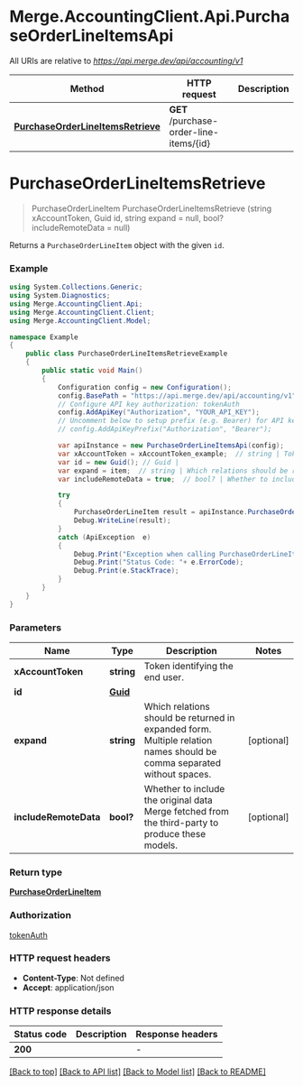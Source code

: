 # Merge.AccountingClient.Api.PurchaseOrderLineItemsApi

All URIs are relative to *https://api.merge.dev/api/accounting/v1*

Method | HTTP request | Description
------------- | ------------- | -------------
[**PurchaseOrderLineItemsRetrieve**](PurchaseOrderLineItemsApi.md#purchaseorderlineitemsretrieve) | **GET** /purchase-order-line-items/{id} | 


<a name="purchaseorderlineitemsretrieve"></a>
# **PurchaseOrderLineItemsRetrieve**
> PurchaseOrderLineItem PurchaseOrderLineItemsRetrieve (string xAccountToken, Guid id, string expand = null, bool? includeRemoteData = null)



Returns a `PurchaseOrderLineItem` object with the given `id`.

### Example
```csharp
using System.Collections.Generic;
using System.Diagnostics;
using Merge.AccountingClient.Api;
using Merge.AccountingClient.Client;
using Merge.AccountingClient.Model;

namespace Example
{
    public class PurchaseOrderLineItemsRetrieveExample
    {
        public static void Main()
        {
            Configuration config = new Configuration();
            config.BasePath = "https://api.merge.dev/api/accounting/v1";
            // Configure API key authorization: tokenAuth
            config.AddApiKey("Authorization", "YOUR_API_KEY");
            // Uncomment below to setup prefix (e.g. Bearer) for API key, if needed
            // config.AddApiKeyPrefix("Authorization", "Bearer");

            var apiInstance = new PurchaseOrderLineItemsApi(config);
            var xAccountToken = xAccountToken_example;  // string | Token identifying the end user.
            var id = new Guid(); // Guid | 
            var expand = item;  // string | Which relations should be returned in expanded form. Multiple relation names should be comma separated without spaces. (optional) 
            var includeRemoteData = true;  // bool? | Whether to include the original data Merge fetched from the third-party to produce these models. (optional) 

            try
            {
                PurchaseOrderLineItem result = apiInstance.PurchaseOrderLineItemsRetrieve(xAccountToken, id, expand, includeRemoteData);
                Debug.WriteLine(result);
            }
            catch (ApiException  e)
            {
                Debug.Print("Exception when calling PurchaseOrderLineItemsApi.PurchaseOrderLineItemsRetrieve: " + e.Message );
                Debug.Print("Status Code: "+ e.ErrorCode);
                Debug.Print(e.StackTrace);
            }
        }
    }
}
```

### Parameters

Name | Type | Description  | Notes
------------- | ------------- | ------------- | -------------
 **xAccountToken** | **string**| Token identifying the end user. | 
 **id** | [**Guid**](Guid.md)|  | 
 **expand** | **string**| Which relations should be returned in expanded form. Multiple relation names should be comma separated without spaces. | [optional] 
 **includeRemoteData** | **bool?**| Whether to include the original data Merge fetched from the third-party to produce these models. | [optional] 

### Return type

[**PurchaseOrderLineItem**](PurchaseOrderLineItem.md)

### Authorization

[tokenAuth](../README.md#tokenAuth)

### HTTP request headers

 - **Content-Type**: Not defined
 - **Accept**: application/json


### HTTP response details
| Status code | Description | Response headers |
|-------------|-------------|------------------|
| **200** |  |  -  |

[[Back to top]](#) [[Back to API list]](../README.md#documentation-for-api-endpoints) [[Back to Model list]](../README.md#documentation-for-models) [[Back to README]](../README.md)

